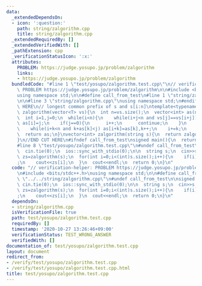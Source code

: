 ```yaml
---
data:
  _extendedDependsOn:
  - icon: ':question:'
    path: string/zalgorithm.cpp
    title: string/zalgorithm.cpp
  _extendedRequiredBy: []
  _extendedVerifiedWith: []
  _pathExtension: cpp
  _verificationStatusIcon: ':x:'
  attributes:
    PROBLEM: https://judge.yosupo.jp/problem/zalgorithm
    links:
    - https://judge.yosupo.jp/problem/zalgorithm
  bundledCode: "#line 1 \"test/yosupo/zalgorithm.test.cpp\"\n// verification-helper:\
    \ PROBLEM https://judge.yosupo.jp/problem/zalgorithm\n\n#include <bits/stdc++.h>\n\
    using namespace std;\n\n#define call_from_test\n#line 1 \"string/zalgorithm.cpp\"\
    \n\n#line 3 \"string/zalgorithm.cpp\"\nusing namespace std;\n#endif\n//BEGIN CUT\
    \ HERE\n// longest common prefix of s and s[i:n]\ntemplate<typename T>\nvector<int>\
    \ zalgorithm(vector<T> vs){\n  int n=vs.size();\n  vector<int> as(n+1,0);\n  as[0]=n;\n\
    \  int i=1,j=0;\n  while(i<n){\n    while(i+j<n and vs[j]==vs[i+j]) j++;\n   \
    \ as[i]=j;\n    if(j==0){\n      i++;\n      continue;\n    }\n    int k=1;\n\
    \    while(i+k<n and k+as[k]<j) as[i+k]=as[k],k++;\n    i+=k;\n    j-=k;\n  }\n\
    \  return as;\n}\nvector<int> zalgorithm(string s){\n  return zalgorithm(vector<char>(s.begin(),s.end()));\n\
    }\n//END CUT HERE\n#ifndef call_from_test\nsigned main(){\n  return 0;\n}\n#endif\n\
    #line 8 \"test/yosupo/zalgorithm.test.cpp\"\n#undef call_from_test\n\nsigned main(){\n\
    \  cin.tie(0);\n  ios::sync_with_stdio(0);\n\n  string s;\n  cin>>s;\n\n  auto\
    \ zs=zalgorithm(s);\n  for(int i=0;i<(int)s.size();i++){\n    if(i) cout<<\" \"\
    ;\n    cout<<zs[i];\n  }\n  cout<<endl;\n  return 0;\n}\n"
  code: "// verification-helper: PROBLEM https://judge.yosupo.jp/problem/zalgorithm\n\
    \n#include <bits/stdc++.h>\nusing namespace std;\n\n#define call_from_test\n#include\
    \ \"../../string/zalgorithm.cpp\"\n#undef call_from_test\n\nsigned main(){\n \
    \ cin.tie(0);\n  ios::sync_with_stdio(0);\n\n  string s;\n  cin>>s;\n\n  auto\
    \ zs=zalgorithm(s);\n  for(int i=0;i<(int)s.size();i++){\n    if(i) cout<<\" \"\
    ;\n    cout<<zs[i];\n  }\n  cout<<endl;\n  return 0;\n}\n"
  dependsOn:
  - string/zalgorithm.cpp
  isVerificationFile: true
  path: test/yosupo/zalgorithm.test.cpp
  requiredBy: []
  timestamp: '2020-10-27 13:26:46+09:00'
  verificationStatus: TEST_WRONG_ANSWER
  verifiedWith: []
documentation_of: test/yosupo/zalgorithm.test.cpp
layout: document
redirect_from:
- /verify/test/yosupo/zalgorithm.test.cpp
- /verify/test/yosupo/zalgorithm.test.cpp.html
title: test/yosupo/zalgorithm.test.cpp
---
```

